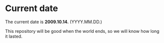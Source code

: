 # Current date

The current date is **2009.10.14.** (YYYY.MM.DD.)

This repository will be good when the world ends, so we will know how long it lasted.
